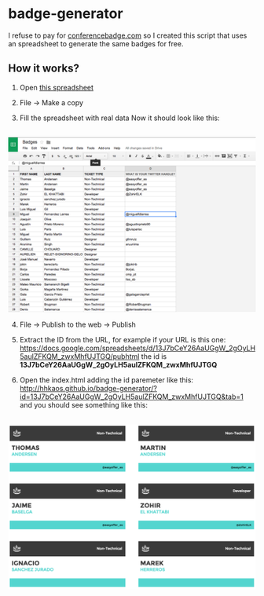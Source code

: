 # badge-generator
I refuse to pay for [conferencebadge.com](conferencebadge.com) so I created this script that uses an spreadsheet to generate the same badges for free.

## How it works?

1. Open [this spreadsheet](https://docs.google.com/spreadsheets/d/13J7bCeY26AaUGgW_2gOyLH5aulZFKQM_zwxMhfUJTGQ/edit?usp=sharing)

2. File -> Make a copy

3. Fill the spreadsheet with real data
Now it should look like this:<br><br>
<img src="/img/excel.png">

4. File -> Publish to the web -> Publish

5. Extract the ID from the URL, for example if your URL is this one:
https://docs.google.com/spreadsheets/d/13J7bCeY26AaUGgW_2gOyLH5aulZFKQM_zwxMhfUJTGQ/pubhtml the id is **13J7bCeY26AaUGgW_2gOyLH5aulZFKQM_zwxMhfUJTGQ**

6. Open the index.html adding the id paremeter like this: http://hhkaos.github.io/badge-generator/?id=13J7bCeY26AaUGgW_2gOyLH5aulZFKQM_zwxMhfUJTGQ&tab=1 and you should see something like this:<br><br>
<img src="/img/badges.png">
